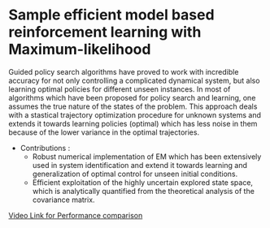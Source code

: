 # Sample efficient model based reinforcement learning with **Maximum-likelihood**

Guided policy search algorithms have proved to work with incredible accuracy for not only controlling a complicated dynamical system, but also learning optimal policies for different unseen instances. In most of algorithms which have been proposed for policy search and learning, one assumes the true nature of the states of the problem. This approach deals with a stastical trajectory optimization procedure for unknown systems and extends it towards learning policies (optimal) which has less noise in them because of the lower variance in the optimal trajectories. 
* Contributions : 
    * Robust numerical implementation of EM which has been extensively used in system identification and extend it towards learning and generalization of optimal control for unseen initial conditions.
    * Efficient exploitation of the highly
uncertain explored state space, which is analytically quantified from the theoretical analysis of the covariance matrix.

[Video Link for Performance comparison](https://uoneduau-my.sharepoint.com/:v:/g/personal/c3297407_uon_edu_au/EWT4B72ad55HltG7VVKnmqQBivCYWAw_wO8szhIsXc4V7Q?e=C9U1cS)


